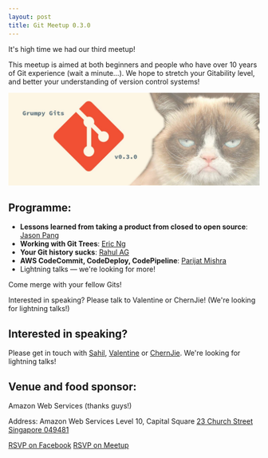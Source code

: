 ```yaml
---
layout: post
title: Git Meetup 0.3.0
---
```


It's high time we had our third meetup!

This meetup is aimed at both beginners and people who have over 10 years of Git experience (wait a minute…). We hope to stretch your Gitability level, and better your understanding of version control systems!

![Grumpy Git Meetup 0.3.0](/images/2015-08-27-git-meetup-0.3.0/poster.jpg)

## Programme:

- <a class="glyphicon glyphicon-facetime-video" href="https://youtu.be/qneq1NLf6So"></a> **Lessons learned from taking a product from closed to open source**: [Jason Pang](https://github.com/iamjasonp)
- **Working with Git Trees**: [Eric Ng](https://github.com/zwodahs)
- <a class="glyphicon glyphicon-facetime-video" href="https://youtu.be/DpOCk5FUbqg"></a> **Your Git history sucks**: [Rahul AG](https://github.com/rahulg)
- <a class="glyphicon glyphicon-facetime-video" href="https://youtu.be/8bgWfL0WZio"></a> **AWS CodeCommit, CodeDeploy, CodePipeline**: [Parijat Mishra](https://sg.linkedin.com/in/parijatmishra)
- Lightning talks — we're looking for more!


Come merge with your fellow Gits!

Interested in speaking? Please talk to Valentine or ChernJie! (We're looking for lightning talks!)

## Interested in speaking? 
Please get in touch with [Sahil](https://github.com/spinningarrow), [Valentine](https://github.com/valentine) or [ChernJie](https://github.com/chernjie). We're looking for lightning talks!


## Venue and food sponsor:

Amazon Web Services (thanks guys!)

Address:
Amazon Web Services
Level 10, Capital Square
[23 Church Street Singapore 049481](https://www.google.com.sg/maps/place/23+Church+St,+Singapore+049481/)

<a class="btn btn-primary" href="https://www.facebook.com/events/928317867214559/">RSVP on Facebook</a>
<a class="btn btn-danger" href="http://www.meetup.com/Grumpy-Gits-SG/events/224604793/">RSVP on Meetup</a>
